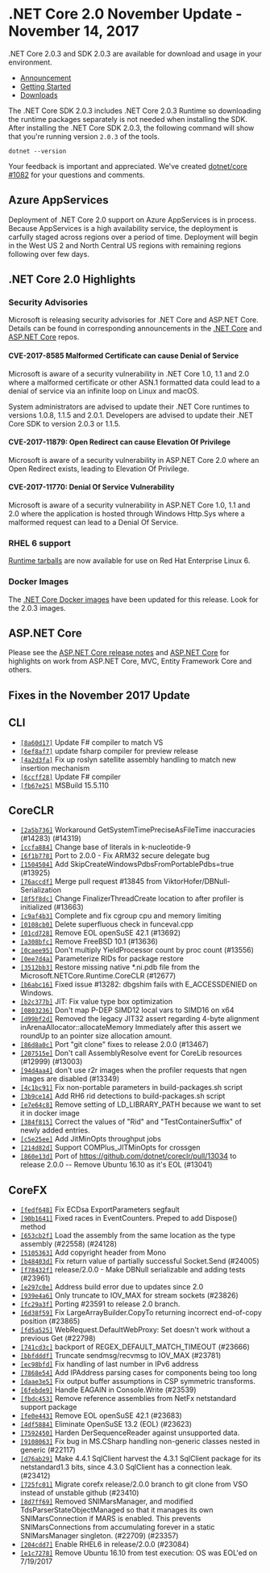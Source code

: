 # .NET Core 2.0 November Update - November 14, 2017

.NET Core 2.0.3 and SDK 2.0.3 are available for download and usage in your environment.

* [Announcement](https://devblogs.microsoft.com/dotnet/net-core-november-2017-update/)
* [Getting Started](https://dotnet.microsoft.com/download)
* [Downloads](https://github.com/dotnet/core/blob/main/release-notes/download-archives/2.0.3.md)

The .NET Core SDK 2.0.3 includes .NET Core 2.0.3 Runtime so downloading the runtime packages separately is not needed when installing the SDK. After installing the .NET Core SDK 2.0.3, the following command will show that you're running version `2.0.3` of the tools.

`dotnet --version`

Your feedback is important and appreciated. We've created [dotnet/core #1082](https://github.com/dotnet/core/issues/1082) for your questions and comments.

## Azure AppServices

Deployment of .NET Core 2.0 support on Azure AppServices is in process. Because AppServices is a high availability service, the deployment is carfully staged across regions over a period of time. Deployment will begin in the West US 2 and North Central US regions with remaining regions following over few days.

## .NET Core 2.0 Highlights

### Security Advisories

Microsoft is releasing security advisories for .NET Core and ASP.NET Core. Details can be found in corresponding announcements in the [.NET Core](https://github.com/dotnet/announcements/issues?q=is%3Aopen+is%3Aissue+label%3ASecurity) and [ASP.NET Core](https://github.com/aspnet/announcements/issues?q=is%3Aopen+is%3Aissue+label%3ASecurity) repos.

#### CVE-2017-8585 Malformed Certificate can cause Denial of Service

Microsoft is aware of a security vulnerability in .NET Core 1.0, 1.1 and 2.0 where a malformed certificate or other ASN.1 formatted data could lead to a denial of service via an infinite loop on Linux and macOS.

System administrators are advised to update their .NET Core runtimes to versions 1.0.8, 1.1.5 and 2.0.1. Developers are advised to update their .NET Core SDK to version 2.0.3 or 1.1.5.

#### CVE-2017-11879: Open Redirect can cause Elevation Of Privilege

Microsoft is aware of a security vulnerability in ASP.NET Core 2.0 where an Open Redirect exists, leading to Elevation Of Privilege.

#### CVE-2017-11770: Denial Of Service Vulnerability

Microsoft is aware of a security vulnerability in ASP.NET Core 1.0, 1.1 and 2.0 where the application is hosted through Windows Http.Sys where a malformed request can lead to a Denial Of Service.

### RHEL 6 support

[Runtime tarballs](https://download.microsoft.com/download/5/C/1/5C190037-632B-443D-842D-39085F02E1E8/dotnet-runtime-2.0.3-rhel.6-x64.tar.gz) are now available for use on Red Hat Enterprise Linux 6.

### Docker Images

The [.NET Core Docker images](https://hub.docker.com/r/microsoft/dotnet/) have been updated for this release. Look for the 2.0.3 images.

## ASP.NET Core

Please see the [ASP.NET Core release notes](https://github.com/aspnet/Home/releases/tag/2.0.3) and [ASP.NET Core](https://devblogs.microsoft.com/dotnet/announcing-asp-net-core-2-0/) for highlights on work from ASP.NET Core, MVC, Entity Framework Core and others.

## Fixes in the November 2017 Update

## CLI

* [`[8a60d17]`](https://github.com/dotnet/cli/commit/8a60d17) Update F# compiler to match VS
* [`[6ef8af7]`](https://github.com/dotnet/cli/commit/6ef8af7) update fsharp compiler for preview release
* [`[4a2d3fa]`](https://github.com/dotnet/cli/commit/4a2d3fa) Fix up roslyn satellite assembly handling to match new insertion mechanism
* [`[6ccff28]`](https://github.com/dotnet/cli/commit/6ccff28) Update F# compiler
* [`[fb67e25]`](https://github.com/dotnet/cli/commit/fb67e25) MSBuild 15.5.110

## CoreCLR

* [`[2a5b736]`](https://github.com/dotnet/coreclr/commit/2a5b736) Workaround GetSystemTimePreciseAsFileTime inaccuracies (#14283) (#14319)
* [`[ccfa884]`](https://github.com/dotnet/coreclr/commit/ccfa884) Change base of literals in k-nucleotide-9
* [`[6f1b778]`](https://github.com/dotnet/coreclr/commit/6f1b778) Port to 2.0.0 - Fix ARM32 secure delegate bug
* [`[1504504]`](https://github.com/dotnet/coreclr/commit/1504504) Add SkipCreateWindowsPdbsFromPortablePdbs=true (#13925)
* [`[76accdf]`](https://github.com/dotnet/coreclr/commit/76accdf) Merge pull request #13845 from ViktorHofer/DBNull-Serialization
* [`[8f5f8dc]`](https://github.com/dotnet/coreclr/commit/8f5f8dc) Change FinalizerThreadCreate location to after profiler is initialized (#13663)
* [`[c9af4b3]`](https://github.com/dotnet/coreclr/commit/c9af4b3) Complete and fix cgroup cpu and memory limiting
* [`[0108cb0]`](https://github.com/dotnet/coreclr/commit/0108cb0) Delete superfluous check in funceval.cpp
* [`[01cd728]`](https://github.com/dotnet/coreclr/commit/01cd728) Remove EOL openSuSE 42.1 (#13692)
* [`[a308bfc]`](https://github.com/dotnet/coreclr/commit/a308bfc) Remove FreeBSD 10.1 (#13636)
* [`[0caee95]`](https://github.com/dotnet/coreclr/commit/0caee95) Don't multiply YieldProcessor count by proc count (#13556)
* [`[0ee7d4a]`](https://github.com/dotnet/coreclr/commit/0ee7d4a) Parameterize RIDs for package restore
* [`[3512bb3]`](https://github.com/dotnet/coreclr/commit/3512bb3) Restore missing native *.ni.pdb file from the Microsoft.NETCore.Runtime.CoreCLR (#12677)
* [`[b6abc16]`](https://github.com/dotnet/coreclr/commit/b6abc16) Fixed issue #13282: dbgshim fails with E_ACCESSDENIED on Windows.
* [`[b2c377b]`](https://github.com/dotnet/coreclr/commit/b2c377b) JIT: Fix value type box optimization
* [`[0803236]`](https://github.com/dotnet/coreclr/commit/0803236) Don't map P-DEP SIMD12 local vars to SIMD16 on x64
* [`[d99bf2d]`](https://github.com/dotnet/coreclr/commit/d99bf2d) Removed the legacy JIT32 assert regarding 4-byte alignment inArenaAllocator::allocateMemory Immediately after this assert we roundUp to an pointer size allocation amount.
* [`[86d8a0c]`](https://github.com/dotnet/coreclr/commit/86d8a0c) Port "git clone" fixes to release 2.0.0 (#13467)
* [`[207515e]`](https://github.com/dotnet/coreclr/commit/207515e) Don't call AssemblyResolve event for CoreLib resources (#12999) (#13003)
* [`[94d4aa4]`](https://github.com/dotnet/coreclr/commit/94d4aa4) don't use r2r images when the profiler requests that ngen images are disabled (#13349)
* [`[4c1bc91]`](https://github.com/dotnet/coreclr/commit/4c1bc91) Fix non-portable parameters in build-packages.sh script
* [`[3b9ce14]`](https://github.com/dotnet/coreclr/commit/3b9ce14) Add RH6 rid detections to build-packages.sh script
* [`[e7e64c8]`](https://github.com/dotnet/coreclr/commit/e7e64c8) Remove setting of LD_LIBRARY_PATH because we want to set it in docker image
* [`[384f815]`](https://github.com/dotnet/coreclr/commit/384f815) Correct the values of "Rid" and "TestContainerSuffix" of newly added entries.
* [`[c5e25ee]`](https://github.com/dotnet/coreclr/commit/c5e25ee) Add JitMinOpts throughput jobs
* [`[214d82d]`](https://github.com/dotnet/coreclr/commit/214d82d) Support COMPlus_JITMinOpts for crossgen
* [`[860e13d]`](https://github.com/dotnet/coreclr/commit/860e13d) Port of https://github.com/dotnet/coreclr/pull/13034 to release 2.0.0 -- Remove Ubuntu 16.10 as it's EOL (#13041)

## CoreFX

* [`[fedf648]`](https://github.com/dotnet/corefx/commit/fedf648) Fix ECDsa ExportParameters segfault
* [`[90b1641]`](https://github.com/dotnet/corefx/commit/90b1641) Fixed races in EventCounters.  Preped to add Dispose() method
* [`[653cb2f]`](https://github.com/dotnet/corefx/commit/653cb2f) Load the assembly from the same location as the type assembly (#22558) (#24128)
* [`[5105363]`](https://github.com/dotnet/corefx/commit/5105363) Add copyright header from Mono
* [`[b48403d]`](https://github.com/dotnet/corefx/commit/b48403d) Fix return value of partially successful Socket.Send (#24005)
* [`[f78432f]`](https://github.com/dotnet/corefx/commit/f78432f) release/2.0.0 - Make DBNull serializable and adding tests (#23961)
* [`[e297c0e]`](https://github.com/dotnet/corefx/commit/e297c0e) Address build error due to updates since 2.0
* [`[939e4a6]`](https://github.com/dotnet/corefx/commit/939e4a6) Only truncate to IOV_MAX for stream sockets (#23826)
* [`[fc29a3f]`](https://github.com/dotnet/corefx/commit/fc29a3f) Porting #23591 to release 2.0 branch.
* [`[6d38f59]`](https://github.com/dotnet/corefx/commit/6d38f59) Fix LargeArrayBuilder.CopyTo returning incorrect end-of-copy position (#23865)
* [`[fd5a525]`](https://github.com/dotnet/corefx/commit/fd5a525) WebRequest.DefaultWebProxy: Set doesn't work without a previous Get (#22798)
* [`[741cd3c]`](https://github.com/dotnet/corefx/commit/741cd3c) backport of REGEX_DEFAULT_MATCH_TIMEOUT (#23666)
* [`[bbfdddf]`](https://github.com/dotnet/corefx/commit/bbfdddf) Truncate sendmsg/recvmsg to IOV_MAX (#23781)
* [`[ec98bfd]`](https://github.com/dotnet/corefx/commit/ec98bfd) Fix handling of last number in IPv6 address
* [`[7868e54]`](https://github.com/dotnet/corefx/commit/7868e54) Add IPAddress parsing cases for components being too long
* [`[daae3e5]`](https://github.com/dotnet/corefx/commit/daae3e5) Fix output buffer assumptions in CSP symmetric transforms.
* [`[6febde9]`](https://github.com/dotnet/corefx/commit/6febde9) Handle EAGAIN in Console.Write (#23539)
* [`[fbdc453]`](https://github.com/dotnet/corefx/commit/fbdc453) Remove reference assemblies from NetFx netstandard support package
* [`[fe0e443]`](https://github.com/dotnet/corefx/commit/fe0e443) Remove EOL openSuSE 42.1 (#23683)
* [`[4df5884]`](https://github.com/dotnet/corefx/commit/4df5884) Eliminate OpenSuSE 13.2 (EOL) (#23623)
* [`[7592450]`](https://github.com/dotnet/corefx/commit/7592450) Harden DerSequenceReader against unsupported data.
* [`[9108063]`](https://github.com/dotnet/corefx/commit/9108063) Fix bug in MS.CSharp handling non-generic classes nested in generic (#22117)
* [`[d76ab29]`](https://github.com/dotnet/corefx/commit/d76ab29) Make 4.4.1 SqlClient harvest the 4.3.1 SqlClient package for its netstandard1.3 bits, since 4.3.0 SqlClient has a connection leak. (#23412)
* [`[725fc01]`](https://github.com/dotnet/corefx/commit/725fc01) Migrate corefx release/2.0.0 branch to git clone from VSO instead of unstable github (#23410)
* [`[8d7ff69]`](https://github.com/dotnet/corefx/commit/8d7ff69) Removed SNIMarsManager, and modified TdsParserStateObjectManaged so that it manages its own SNIMarsConnection if MARS is enabled. This prevents SNIMarsConnections from accumulating forever in a static SNIMarsManager singleton. (#22709) (#23357)
* [`[204cdd7]`](https://github.com/dotnet/corefx/commit/204cdd7) Enable RHEL6 in release/2.0.0 (#23084)
* [`[e1c7278]`](https://github.com/dotnet/corefx/commit/e1c7278) Remove Ubuntu 16.10 from test execution: OS was EOL'ed on 7/19/2017
